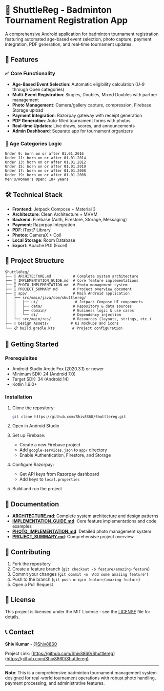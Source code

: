 # 🏸 ShuttleReg - Badminton Tournament Registration App

A comprehensive Android application for badminton tournament registration featuring automated age-based event selection, photo capture, payment integration, PDF generation, and real-time tournament updates.

## 🚀 Features

### ✅ Core Functionality
- **Age-Based Event Selection**: Automatic eligibility calculation (U-9 through Open categories)
- **Multi-Event Registration**: Singles, Doubles, Mixed Doubles with partner management
- **Photo Management**: Camera/gallery capture, compression, Firebase Storage upload
- **Payment Integration**: Razorpay gateway with receipt generation
- **PDF Generation**: Auto-filled tournament forms with photos
- **Real-time Updates**: Live draws, scores, and announcements
- **Admin Dashboard**: Separate app for tournament organizers

### 🎯 Age Categories Logic
```
Under 9: born on or after 01.01.2016
Under 11: born on or after 01.01.2014
Under 13: born on or after 01.01.2012
Under 15: born on or after 01.01.2010
Under 17: born on or after 01.01.2008
Under 19: born on or after 01.01.2006
Men's/Women's Open: 18+ years
```

## 🛠️ Technical Stack

- **Frontend**: Jetpack Compose + Material 3
- **Architecture**: Clean Architecture + MVVM
- **Backend**: Firebase (Auth, Firestore, Storage, Messaging)
- **Payment**: Razorpay Integration
- **PDF**: iText7 Library
- **Photos**: CameraX + Coil
- **Local Storage**: Room Database
- **Export**: Apache POI (Excel)

## 📁 Project Structure

```
ShuttleReg/
├── 📄 ARCHITECTURE.md          # Complete system architecture
├── 📄 IMPLEMENTATION_GUIDE.md  # Core feature implementations
├── 📄 PHOTO_IMPLEMENTATION.md  # Photo management system
├── 📄 PROJECT_SUMMARY.md       # Project overview document
├── 📱 app/                     # Main Android application
│   ├── src/main/java/com/shuttlereg/
│   │   ├── ui/                 # Jetpack Compose UI components
│   │   ├── data/              # Repository & data sources
│   │   ├── domain/            # Business logic & use cases
│   │   └── di/                # Dependency injection
│   └── src/main/res/          # Resources (layouts, strings, etc.)
├── 🎨 Design Assets/          # UI mockups and icons
└── 📋 build.gradle.kts        # Project configuration
```

## 🚦 Getting Started

### Prerequisites
- Android Studio Arctic Fox (2020.3.1) or newer
- Minimum SDK: 24 (Android 7.0)
- Target SDK: 34 (Android 14)
- Kotlin 1.9.0+

### Installation
1. Clone the repository:
   ```bash
   git clone https://github.com/Shiv8860/Shuttlereg.git
   ```

2. Open in Android Studio

3. Set up Firebase:
   - Create a new Firebase project
   - Add `google-services.json` to `app/` directory
   - Enable Authentication, Firestore, and Storage

4. Configure Razorpay:
   - Get API keys from Razorpay dashboard
   - Add keys to `local.properties`

5. Build and run the project

## 📖 Documentation

- **[ARCHITECTURE.md](ARCHITECTURE.md)**: Complete system architecture and design patterns
- **[IMPLEMENTATION_GUIDE.md](IMPLEMENTATION_GUIDE.md)**: Core feature implementations and code examples
- **[PHOTO_IMPLEMENTATION.md](PHOTO_IMPLEMENTATION.md)**: Detailed photo management system
- **[PROJECT_SUMMARY.md](PROJECT_SUMMARY.md)**: Comprehensive project overview

## 🤝 Contributing

1. Fork the repository
2. Create a feature branch (`git checkout -b feature/amazing-feature`)
3. Commit your changes (`git commit -m 'Add some amazing feature'`)
4. Push to the branch (`git push origin feature/amazing-feature`)
5. Open a Pull Request

## 📄 License

This project is licensed under the MIT License - see the [LICENSE](LICENSE) file for details.

## 📞 Contact

**Shiv Kumar** - [@Shiv8860](https://github.com/Shiv8860)

Project Link: [https://github.com/Shiv8860/Shuttlereg](https://github.com/Shiv8860/Shuttlereg)

---

**Note**: This is a comprehensive badminton tournament management system designed for real-world tournament operations with robust photo handling, payment processing, and administrative features.
